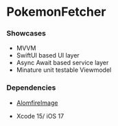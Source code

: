# PokemonFetcher

### Showcases

* MVVM
* SwiftUI based UI layer
* Async Await based service layer
* Minature unit testable Viewmodel

### Dependencies

* [AlomfireImage](https://github.com/Alamofire/AlamofireImage)

* Xcode 15/ iOS 17
